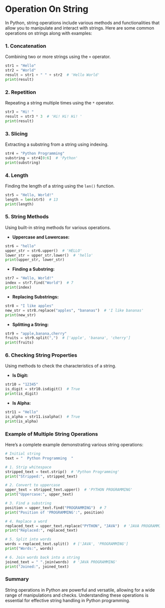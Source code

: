 # Operation On String

In Python, string operations include various methods and functionalities that allow you to manipulate and interact with strings. Here are some common operations on strings along with examples:

### 1. Concatenation
Combining two or more strings using the `+` operator.

```python
str1 = "Hello"
str2 = "World"
result = str1 + " " + str2  # 'Hello World'
print(result)
```

### 2. Repetition
Repeating a string multiple times using the `*` operator.

```python
str3 = "Hi! "
result = str3 * 3  # 'Hi! Hi! Hi! '
print(result)
```

### 3. Slicing
Extracting a substring from a string using indexing.

```python
str4 = "Python Programming"
substring = str4[0:6]  # 'Python'
print(substring)
```

### 4. Length
Finding the length of a string using the `len()` function.

```python
str5 = "Hello, World!"
length = len(str5)  # 13
print(length)
```

### 5. String Methods
Using built-in string methods for various operations.

- **Uppercase and Lowercase:**

```python
str6 = "hello"
upper_str = str6.upper()  # 'HELLO'
lower_str = upper_str.lower()  # 'hello'
print(upper_str, lower_str)
```

- **Finding a Substring:**

```python
str7 = "Hello, World!"
index = str7.find("World")  # 7
print(index)
```

- **Replacing Substrings:**

```python
str8 = "I like apples"
new_str = str8.replace("apples", "bananas")  # 'I like bananas'
print(new_str)
```

- **Splitting a String:**

```python
str9 = "apple,banana,cherry"
fruits = str9.split(",")  # ['apple', 'banana', 'cherry']
print(fruits)
```

### 6. Checking String Properties
Using methods to check the characteristics of a string.

- **Is Digit:**

```python
str10 = "12345"
is_digit = str10.isdigit()  # True
print(is_digit)
```

- **Is Alpha:**

```python
str11 = "Hello"
is_alpha = str11.isalpha()  # True
print(is_alpha)
```

### Example of Multiple String Operations

Here’s a complete example demonstrating various string operations:

```python
# Initial string
text = "  Python Programming  "

# 1. Strip whitespace
stripped_text = text.strip()  # 'Python Programming'
print("Stripped:", stripped_text)

# 2. Convert to uppercase
upper_text = stripped_text.upper()  # 'PYTHON PROGRAMMING'
print("Uppercase:", upper_text)

# 3. Find a substring
position = upper_text.find("PROGRAMMING")  # 7
print("Position of 'PROGRAMMING':", position)

# 4. Replace a word
replaced_text = upper_text.replace("PYTHON", "JAVA")  # 'JAVA PROGRAMMING'
print("Replaced:", replaced_text)

# 5. Split into words
words = replaced_text.split()  # ['JAVA', 'PROGRAMMING']
print("Words:", words)

# 6. Join words back into a string
joined_text = " ".join(words)  # 'JAVA PROGRAMMING'
print("Joined:", joined_text)
```

### Summary
String operations in Python are powerful and versatile, allowing for a wide range of manipulations and checks. Understanding these operations is essential for effective string handling in Python programming.
